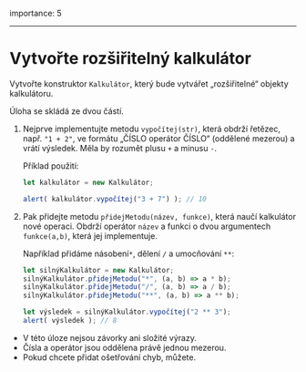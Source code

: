 importance: 5

---

# Vytvořte rozšiřitelný kalkulátor

Vytvořte konstruktor `Kalkulátor`, který bude vytvářet „rozšiřitelné“ objekty kalkulátoru.

Úloha se skládá ze dvou částí.


1. Nejprve implementujte metodu `vypočítej(str)`, která obdrží řetězec, např. `"1 + 2"`, ve formátu „ČÍSLO operátor ČÍSLO“ (oddělené mezerou) a vrátí výsledek. Měla by rozumět plusu `+` a minusu `-`.

    Příklad použití:

    ```js
    let kalkulátor = new Kalkulátor;

    alert( kalkulátor.vypočítej("3 + 7") ); // 10
    ```
2. Pak přidejte metodu `přidejMetodu(název, funkce)`, která naučí kalkulátor nové operaci. Obdrží operátor `název` a funkci o dvou argumentech `funkce(a,b)`, která jej implementuje.

    Například přidáme násobení`*`, dělení `/` a umocňování `**`:

    ```js
    let silnýKalkulátor = new Kalkulátor;
    silnýKalkulátor.přidejMetodu("*", (a, b) => a * b);
    silnýKalkulátor.přidejMetodu("/", (a, b) => a / b);
    silnýKalkulátor.přidejMetodu("**", (a, b) => a ** b);

    let výsledek = silnýKalkulátor.vypočítej("2 ** 3");
    alert( výsledek ); // 8
    ```

- V této úloze nejsou závorky ani složité výrazy.
- Čísla a operátor jsou oddělena právě jednou mezerou.
- Pokud chcete přidat ošetřování chyb, můžete.
